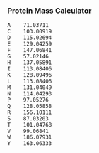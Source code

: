 ### Protein Mass Calculator

    A    71.03711
    C    103.00919
    D    115.02694
    E    129.04259
    F    147.06841
    G    57.02146
    H    137.05891
    I    113.08406
    K    128.09496
    L    113.08406
    M    131.04049
    N    114.04293
    P    97.05276
    Q    128.05858
    R    156.10111
    S    87.03203
    T    101.04768
    V    99.06841
    W    186.07931
    Y    163.06333

